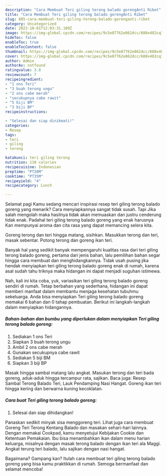 ```yaml
---
description: "Cara Membuat Teri giling terong balado gorengAnti Ribet"
title: "Cara Membuat Teri giling terong balado gorengAnti Ribet"
slug: 805-cara-membuat-teri-giling-terong-balado-gorenganti-ribet
category: Uncategorized
date: 2022-10-01T12:03:31.189Z
image: https://img-global.cpcdn.com/recipes/9c5e87762e862dcc/680x482cq70/teri-giling-terong-balado-goreng-foto-resep-utama.jpg
hideToc: false
enableToc: true
enableTocContent: false
thumbnail: https://img-global.cpcdn.com/recipes/9c5e87762e862dcc/680x482cq70/teri-giling-terong-balado-goreng-foto-resep-utama.jpg
cover: https://img-global.cpcdn.com/recipes/9c5e87762e862dcc/680x482cq70/teri-giling-terong-balado-goreng-foto-resep-utama.jpg
author: Admin
authorAv: notfound
ratingvalue: 3.8
reviewcount: 7
recipeingredient:
- "1 ons Teri"
- "3 buah terong ungu"
- "2 ons cabe merah"
- "secukupnya cabe rawit"
- "5 biji BM"
- "3 biji BP"
recipeinstructions:

- "Selesai dan siap dinikmati!"
categories:
- Resep
tags:
- teri
- giling
- terong

katakunci: teri giling terong 
nutrition: 110 calories
recipecuisine: Indonesian
preptime: "PT20M"
cooktime: "PT35M"
recipeyield: "4"
recipecategory: Lunch

---
```



Selamat pagi Kamu sedang mencari inspirasi resep teri giling terong balado goreng yang menarik? Cara menyiapkannya sangat tidak susah. Tapi Jika salah mengolah maka hasilnya tidak akan memuaskan dan justru cenderung tidak enak. Padahal teri giling terong balado goreng yang enak harusnya Kan mempunyai aroma dan cita rasa yang dapat memancing selera kita.


Goreng terong dan teri hingga matang, sisihkan. Masukkan terong dan teri, masak sebentar. Potong terong dan goreng ikan teri.

Banyak hal yang sedikit banyak mempengaruhi kualitas rasa dari teri giling terong balado goreng, pertama dari jenis bahan, lalu pemilihan bahan segar hingga cara membuat dan menghidangkannya. Tidak usah pusing jika hendak menyiapkan teri giling terong balado goreng enak di rumah, karena asal sudah tahu triknya maka hidangan ini dapat menjadi suguhan istimewa.


Nah, kali ini kita coba, yuk, variasikan teri giling terong balado goreng sendiri di rumah. Tetap berbahan yang sederhana, hidangan ini dapat memberi manfaat dalam membantu menjaga kesehatan tubuhmu sekeluarga. Anda bisa menyiapkan Teri giling terong balado goreng memakai 6 bahan dan 0 tahap pembuatan. Berikut ini langkah-langkah dalam menyiapkan hidangannya.

<!--inarticleads1-->

##### Bahan-bahan dan bumbu yang diperlukan dalam menyiapkan Teri giling terong balado goreng:

1. Sediakan 1 ons Teri
1. Siapkan 3 buah terong ungu
1. Ambil 2 ons cabe merah
1. Gunakan secukupnya cabe rawit
1. Sediakan 5 biji BM
1. Siapkan 3 biji BP


Masak hingga sambal matang lalu angkat. Masukan terong dan teri bada goreng, aduk-aduk hingga tercampur rata, sajikan. Baca juga: Resep Sambal Terong Balado Teri, Lauk Pendamping Nasi Hangat. Goreng ikan teri hingga kering dan berwarna kuning kecoklatan. 

<!--inarticleads2-->

##### Cara buat Teri giling terong balado goreng:


1. Selesai dan siap dihidangkan!

Panaskan sedikit minyak sisa menggoreng teri. Lihat juga cara membuat Goreng Teri Terong Kentang Balado dan masakan sehari-hari lainnya. Dengan memakai Cookpad, kamu menyetujui Kebijakan Cookie dan Ketentuan Pemakaian. Ibu bisa menambahkan ikan dalam menu harian keluarga, misalnya dengan masak terong balado dengan ikan teri ala Maggi. Angkat terung teri balado, lalu sajikan dengan nasi hangat. 

Bagaimana? Gampang kan? Itulah cara membuat teri giling terong balado goreng yang bisa kamu praktikkan di rumah. Semoga bermanfaat dan selamat mencoba!
